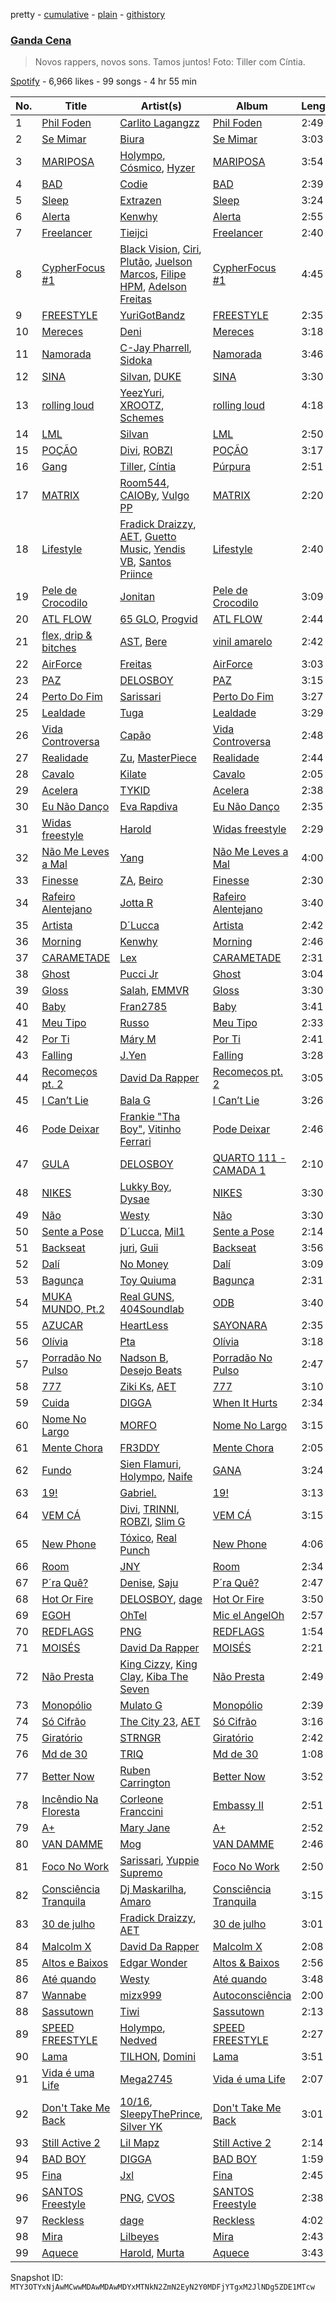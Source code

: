 pretty - [cumulative](/playlists/cumulative/37i9dQZF1DX59I2hjkhLtN.md) - [plain](/playlists/plain/37i9dQZF1DX59I2hjkhLtN) - [githistory](https://github.githistory.xyz/mackorone/spotify-playlist-archive/blob/main/playlists/plain/37i9dQZF1DX59I2hjkhLtN)

### [Ganda Cena](https://open.spotify.com/playlist/37i9dQZF1DX59I2hjkhLtN)

> Novos rappers, novos sons\. Tamos juntos! Foto: Tiller com Cíntia.

[Spotify](https://open.spotify.com/user/spotify) - 6,966 likes - 99 songs - 4 hr 55 min

| No. | Title | Artist(s) | Album | Length |
|---|---|---|---|---|
| 1 | [Phil Foden](https://open.spotify.com/track/65ZeU61TxIXMBegL7iQQW8) | [Carlito Lagangzz](https://open.spotify.com/artist/4gXs0G5ETeS6eTOMRCiSdL) | [Phil Foden](https://open.spotify.com/album/61dya1HZH90S9x91LOK5nv) | 2:49 |
| 2 | [Se Mimar](https://open.spotify.com/track/7xTqiiz7Auh8pA1cljw89Y) | [Biura](https://open.spotify.com/artist/44rcxjQW1VnsJ9yOR5SJRP) | [Se Mimar](https://open.spotify.com/album/3Yc7oHvqKVFw7r4AjD2Gk4) | 3:03 |
| 3 | [MARIPOSA](https://open.spotify.com/track/2MWPhFv5k2Xjqt6Qea94nG) | [Holympo](https://open.spotify.com/artist/3nwFRfquZaKGnuH3b66uj9), [Cósmico](https://open.spotify.com/artist/6DsNivzEk4uMuk0f4QjdSS), [Hyzer](https://open.spotify.com/artist/48Uqot4YbHpPRt6ABUYiqP) | [MARIPOSA](https://open.spotify.com/album/1hwRmaHQ79ZOqSUHk9tTVf) | 3:54 |
| 4 | [BAD](https://open.spotify.com/track/7eavXubalNqQjOGnvDneKp) | [Codie](https://open.spotify.com/artist/6572dH5AjosTkf97tnQ4pm) | [BAD](https://open.spotify.com/album/1rm8wxsO4JFwV3Qt4hVgtH) | 2:39 |
| 5 | [Sleep](https://open.spotify.com/track/11OtPiFmqLBLzTx0jyprCG) | [Extrazen](https://open.spotify.com/artist/2PcroavCL0hrKcRgRUGa7O) | [Sleep](https://open.spotify.com/album/4L0iOGCTy3luEr12Hi25kC) | 3:24 |
| 6 | [Alerta](https://open.spotify.com/track/49tNfvmbVcQUjUuy1kEzKd) | [Kenwhy](https://open.spotify.com/artist/5Yp3BOk6SCxdUw914xgm3U) | [Alerta](https://open.spotify.com/album/6vcJPZ5BL8tt9gwkhpJYkm) | 2:55 |
| 7 | [Freelancer](https://open.spotify.com/track/3eTNYdzxrmeoxwtMnpEkkT) | [Tieijci](https://open.spotify.com/artist/4anxxxE3Dilg7ugHS6plnH) | [Freelancer](https://open.spotify.com/album/2xoJ2usu0V8xUvi2vIkMB5) | 2:40 |
| 8 | [CypherFocus \#1](https://open.spotify.com/track/7fTaiCz7Jc2HKENi3niycX) | [Black Vision](https://open.spotify.com/artist/3nFAsihkHwUHm2fckVtTjJ), [Ciri](https://open.spotify.com/artist/0q6rGrv1f7h8BkZgV4IXY8), [Plutão](https://open.spotify.com/artist/77GVzpOWnSCVGQeGl7kpRO), [Juelson Marcos](https://open.spotify.com/artist/1aQCsqTCVRagFq25FWRsme), [Filipe HPM](https://open.spotify.com/artist/3LEEforMNXzVB0eJ5wrwKV), [Adelson Freitas](https://open.spotify.com/artist/6FQYu2KuSX5uSTPTKtiHg1) | [CypherFocus \#1](https://open.spotify.com/album/7zApBmmiuaQ2LRgDA46HVF) | 4:45 |
| 9 | [FREESTYLE](https://open.spotify.com/track/0Z48gxf8RNpGFEm5wR7u2h) | [YuriGotBandz](https://open.spotify.com/artist/78y9L2lOJBsY4uUBcPsTu2) | [FREESTYLE](https://open.spotify.com/album/6xJ6tx7e1qncF9543u0TGW) | 2:35 |
| 10 | [Mereces](https://open.spotify.com/track/3GMiqQto55B9vjUhFUFYGK) | [Deni](https://open.spotify.com/artist/6HqlRHxDB2t1XzsLCmeK6G) | [Mereces](https://open.spotify.com/album/0jUehlIRWSQkj3XjQY1hSw) | 3:18 |
| 11 | [Namorada](https://open.spotify.com/track/3yEbvMet6d26Bj1C48w9Il) | [C\-Jay Pharrell](https://open.spotify.com/artist/1PcrxA9clS0kWu7zpa74tj), [Sidoka](https://open.spotify.com/artist/7EyzyrMNgqiK8bMrbkOT9l) | [Namorada](https://open.spotify.com/album/4nyS1R2n9QKN5qSHbuIUml) | 3:46 |
| 12 | [SINA](https://open.spotify.com/track/6yOkvyaxn5BuVnY24EeV8t) | [Silvan](https://open.spotify.com/artist/1urNAZIdak4JZVzZmZKTgy), [DUKE](https://open.spotify.com/artist/1H7smEUB0JScjIeacjgGf6) | [SINA](https://open.spotify.com/album/7huzglHoyTYIs4CcnGGsc1) | 3:30 |
| 13 | [rolling loud](https://open.spotify.com/track/1mFy7vk0SrZSUr6XwetdhQ) | [YeezYuri](https://open.spotify.com/artist/7cM8f3lRgDVn4SUo0DLLeo), [XROOTZ](https://open.spotify.com/artist/0ZDuMqcz7YEc0sJDijQmEb), [Schemes](https://open.spotify.com/artist/4YuZMJGC7h5O9fqnFBeg3f) | [rolling loud](https://open.spotify.com/album/0NokX8L29HfCO30ktfipXV) | 4:18 |
| 14 | [LML](https://open.spotify.com/track/3wMn9rcUFLnZXWEFZPlFJq) | [Silvan](https://open.spotify.com/artist/1urNAZIdak4JZVzZmZKTgy) | [LML](https://open.spotify.com/album/6gAyC3gKO3kBV6d8AxXIGF) | 2:50 |
| 15 | [POÇÃO](https://open.spotify.com/track/6BqHzkNqVSygx9aAFojT2K) | [Divi](https://open.spotify.com/artist/5cSJHazvd6mT7yHlyeSrQ2), [ROBZI](https://open.spotify.com/artist/1rrQ8W9iGjjJJAQ6SA4Csc) | [POÇÃO](https://open.spotify.com/album/4oAvRIRDMMxdV9rcvkaRqG) | 3:17 |
| 16 | [Gang](https://open.spotify.com/track/2eAuKqRyhmF2QTSa52SLe3) | [Tiller](https://open.spotify.com/artist/36PVGmwmSDw4FJtS4L28UI), [Cíntia](https://open.spotify.com/artist/4WqTcvQjAIpyRqnWX6jRmU) | [Púrpura](https://open.spotify.com/album/6RoX0fATuXfIJ7zRiHgdsJ) | 2:51 |
| 17 | [MATRIX](https://open.spotify.com/track/3svaprdtWxOv5lqCrEhKFq) | [Room544](https://open.spotify.com/artist/5Auju8lqI189CHGwRhlSb8), [CAIOBy](https://open.spotify.com/artist/0q3cv59ADhcHpscPiM23OG), [Vulgo PP](https://open.spotify.com/artist/2i5kbyuGHdw9BbDRzJmc6c) | [MATRIX](https://open.spotify.com/album/6cQ5oKuWprEU9Hw7rR5Qae) | 2:20 |
| 18 | [Lifestyle](https://open.spotify.com/track/4v5nIFE2CuAMSO9Ziig6y6) | [Fradick Draizzy](https://open.spotify.com/artist/3HSBs2HKfPygr1SpDhwQWO), [AET](https://open.spotify.com/artist/1PSaLNwxWV9e6NCrxNbpIu), [Guetto Music](https://open.spotify.com/artist/0iWfrDWZt9hwt2Gkdg2TcP), [Yendis VB](https://open.spotify.com/artist/3cSX4DvrdSvGmTOHmN8SBn), [Santos Priince](https://open.spotify.com/artist/5uZSdWb9ejf28pk5upAZGF) | [Lifestyle](https://open.spotify.com/album/0zd9eJgWwIzyjzKRUs5D6n) | 2:40 |
| 19 | [Pele de Crocodilo](https://open.spotify.com/track/7DnVyBp0YXeN9BZwhPEKgG) | [Jonitan](https://open.spotify.com/artist/2Zk8Hq2tnHphcSqHmA5Elf) | [Pele de Crocodilo](https://open.spotify.com/album/2r4qQ0JaINmS34hOzubXtw) | 3:09 |
| 20 | [ATL FLOW](https://open.spotify.com/track/1fsKHyygEimnyBrUoVFLl6) | [65 GLO](https://open.spotify.com/artist/1C5osV9I75wbFseBGHXIgX), [Progvid](https://open.spotify.com/artist/53yPvcTuQToqXFtROPF11W) | [ATL FLOW](https://open.spotify.com/album/7hPqGALjqWWN0iSTNrppDX) | 2:44 |
| 21 | [flex, drip & bitches](https://open.spotify.com/track/1orVmP8BVQBY4nWmsGRBtg) | [AST](https://open.spotify.com/artist/67vcpA34s4OqbK5gIHSia6), [Bere](https://open.spotify.com/artist/0LXPTU5nYRehFKI8RQDsiV) | [vinil amarelo](https://open.spotify.com/album/5UEhWbEDdXMXgoMqtf9mhh) | 2:42 |
| 22 | [AirForce](https://open.spotify.com/track/364q8GPTYAz75IydZWBcXF) | [Freitas](https://open.spotify.com/artist/20OFiMq0jTKStvIuz3OfUR) | [AirForce](https://open.spotify.com/album/18LYfYoqrTug53cqFZLtEb) | 3:03 |
| 23 | [PAZ](https://open.spotify.com/track/32QmWw2VFxoGkJI5XJT2YU) | [DELOSBOY](https://open.spotify.com/artist/5fPa8wSKInlLgvixLBGS35) | [PAZ](https://open.spotify.com/album/0i9j0OqfzVAyD2Kp62lYQs) | 3:15 |
| 24 | [Perto Do Fim](https://open.spotify.com/track/3VHzICw5f7Y8vdFF01r1yv) | [Sarissari](https://open.spotify.com/artist/3RxLhhb4DGlxpXnmSDqC8b) | [Perto Do Fim](https://open.spotify.com/album/2GeiHVEu9dOpQNLcaWiD3s) | 3:27 |
| 25 | [Lealdade](https://open.spotify.com/track/7MjjS4JHU7Stdn5CYKzTS6) | [Tuga](https://open.spotify.com/artist/43C0UcwOjDFVVOFFZ6lLkU) | [Lealdade](https://open.spotify.com/album/4URWGkvshLxQ63v6P4AZAH) | 3:29 |
| 26 | [Vida Controversa](https://open.spotify.com/track/3ppQ9zVY6wIHvbtUbW7z8q) | [Capão](https://open.spotify.com/artist/1V86kXTwC0BxS5InOpVsVY) | [Vida Controversa](https://open.spotify.com/album/4GiWY4wk954mmAUTgtNj1T) | 2:48 |
| 27 | [Realidade](https://open.spotify.com/track/4lFbTo3O5KQaaFkCoGehtw) | [Zu](https://open.spotify.com/artist/0f4PxCuYzB7B9cQu5kymKe), [MasterPiece](https://open.spotify.com/artist/2A4Hd66juilvQXfb8JQe0L) | [Realidade](https://open.spotify.com/album/5Yxb9eBlxMOhJGBOudecqZ) | 2:44 |
| 28 | [Cavalo](https://open.spotify.com/track/1r51h82rXUnc9twqv3yWjj) | [Kilate](https://open.spotify.com/artist/3tN78fjmBvWYfpWUEirKsc) | [Cavalo](https://open.spotify.com/album/5DQCOAyq0meeVztXCL8B9x) | 2:05 |
| 29 | [Acelera](https://open.spotify.com/track/1HiSXfoLj03X3Ia3koIG8A) | [TYKID](https://open.spotify.com/artist/2F0NhKmoGrt2ImepX5Eze4) | [Acelera](https://open.spotify.com/album/3dC49OQ0zhYnNIwvX6VlKy) | 2:38 |
| 30 | [Eu Não Danço](https://open.spotify.com/track/62iVeJVooh0zST9H9GQn16) | [Eva Rapdiva](https://open.spotify.com/artist/3aS15wWCmzXkFRIvbu2KUd) | [Eu Não Danço](https://open.spotify.com/album/2eXlOOfpwgNCCIUbhQ4IvW) | 2:35 |
| 31 | [Widas freestyle](https://open.spotify.com/track/3rI6F4zwJq92d7ZSyr4vdA) | [Harold](https://open.spotify.com/artist/69IjpIjVQJljQ8AsCJMBi3) | [Widas freestyle](https://open.spotify.com/album/0yMbRbSrXTbAeyvrWA4Oh4) | 2:29 |
| 32 | [Não Me Leves a Mal](https://open.spotify.com/track/74lzWQmKWFI5Z0RJqV8hEG) | [Yang](https://open.spotify.com/artist/1v0CIz79JpKd2QJgQ3Gxci) | [Não Me Leves a Mal](https://open.spotify.com/album/11hvGr1BS32qZ4MOAAGiXP) | 4:00 |
| 33 | [Finesse](https://open.spotify.com/track/4gnh6WEDOk9aHpceClyAe0) | [ZA](https://open.spotify.com/artist/3leovMVJPslFyWGlVOX7Xc), [Beiro](https://open.spotify.com/artist/1woeDwFlKucZ8AtKLx9hnn) | [Finesse](https://open.spotify.com/album/2rNUd5o48hVoYBfhtmQv28) | 2:30 |
| 34 | [Rafeiro Alentejano](https://open.spotify.com/track/6Q55bK0n4xXhFDKpU79VqR) | [Jotta R](https://open.spotify.com/artist/0u2OA1XApgS4rozZ1iWTRZ) | [Rafeiro Alentejano](https://open.spotify.com/album/2BciydtKyAZ3dZJQUdYvZb) | 3:40 |
| 35 | [Artista](https://open.spotify.com/track/1udnOPrXmtePMIYq2nOqqJ) | [D´Lucca](https://open.spotify.com/artist/6QJtFKFdjqKMKfpEriBX0x) | [Artista](https://open.spotify.com/album/4i839TEqc9GSUH3p1BrJrv) | 2:42 |
| 36 | [Morning](https://open.spotify.com/track/4qmaHLeM02SSDAJpxmwcGR) | [Kenwhy](https://open.spotify.com/artist/5Yp3BOk6SCxdUw914xgm3U) | [Morning](https://open.spotify.com/album/1C21J2oqONLxP9syfkwqIn) | 2:46 |
| 37 | [CARAMETADE](https://open.spotify.com/track/4MuFixQVAh5JsugfVuXl6T) | [Lex](https://open.spotify.com/artist/0mXNHuEkPrnQlsxKsIqzBF) | [CARAMETADE](https://open.spotify.com/album/0lLCDpT6xR95zwvTkvUScC) | 2:31 |
| 38 | [Ghost](https://open.spotify.com/track/4FWm0qKj6XklFuX44WcgYY) | [Pucci Jr](https://open.spotify.com/artist/5frmw57upraPDcl8cEtISs) | [Ghost](https://open.spotify.com/album/1dfkmxZGNDYDJr8q1kswm5) | 3:04 |
| 39 | [Gloss](https://open.spotify.com/track/2HxXsZGRITgwkos69ZZtUe) | [Salah](https://open.spotify.com/artist/4vx0e5kKIYBc7kCNqVjuef), [EMMVR](https://open.spotify.com/artist/4NRTBluAEQVhhSOA5yinWI) | [Gloss](https://open.spotify.com/album/7KmJth0jOfGllWzKPDOEwp) | 3:30 |
| 40 | [Baby](https://open.spotify.com/track/2pEHLvTEzLoSePd831mQR3) | [Fran2785](https://open.spotify.com/artist/6eQ7iZBPv29tBjdfSRgjw8) | [Baby](https://open.spotify.com/album/3DRh9PrwDEWZsNDjmNQZpC) | 3:41 |
| 41 | [Meu Tipo](https://open.spotify.com/track/6F5DmnTcwugg7KErGQ3aa9) | [Russo](https://open.spotify.com/artist/2rxNBCnHbDhAbPpxRlGlYC) | [Meu Tipo](https://open.spotify.com/album/4MVOzmwiicenRHJgcBU3et) | 2:33 |
| 42 | [Por Ti](https://open.spotify.com/track/6GDXVeWVlHdNVrvzuzrzgU) | [Máry M](https://open.spotify.com/artist/6myextZ5obd54txCqZp7Ns) | [Por Ti](https://open.spotify.com/album/2q4FRXjv5jOWU8Az2n0Lfi) | 2:41 |
| 43 | [Falling](https://open.spotify.com/track/6dS3q4aYdfNTQ3ZMRP2p2u) | [J.Yen](https://open.spotify.com/artist/1cHrAXseLt7kFWFdvQE2HO) | [Falling](https://open.spotify.com/album/1s8l50CTfyziLZqKR9OkPz) | 3:28 |
| 44 | [Recomeços pt\. 2](https://open.spotify.com/track/3Q0kPrhXlxVJGwkMwZZi0G) | [David Da Rapper](https://open.spotify.com/artist/5ipSKrIl4oWWd6Ew8GrLW4) | [Recomeços pt\. 2](https://open.spotify.com/album/4lQoc4MXVJ3V1r2PJj6pbo) | 3:05 |
| 45 | [I Can’t Lie](https://open.spotify.com/track/5EbVX8t7GCTnyhNJxJb0Jp) | [Bala G](https://open.spotify.com/artist/3tJwY2voapChSVTQ5exFCh) | [I Can’t Lie](https://open.spotify.com/album/0rbfusi6AYbe4IhAfhaV40) | 3:26 |
| 46 | [Pode Deixar](https://open.spotify.com/track/5TlW9CmJgxWTmhUTwgwuVZ) | [Frankie "Tha Boy"](https://open.spotify.com/artist/6ZVCo8rzkhIAhFYukyvQJ1), [Vitinho Ferrari](https://open.spotify.com/artist/62Hped8KMeSwPABlhpcqst) | [Pode Deixar](https://open.spotify.com/album/47lfTSKfrswDdNhFYby5nx) | 2:46 |
| 47 | [GULA](https://open.spotify.com/track/6Ell1v2NnVuLMkMvep1DB8) | [DELOSBOY](https://open.spotify.com/artist/5fPa8wSKInlLgvixLBGS35) | [QUARTO 111 \- CAMADA 1](https://open.spotify.com/album/2GcKAIz8H2brzzkdoNcxNF) | 2:10 |
| 48 | [NIKES](https://open.spotify.com/track/6X8jYXB1nCKWdwKqdzkT4D) | [Lukky Boy](https://open.spotify.com/artist/5FlnhIR9qfozOYH8bfoeEF), [Dysae](https://open.spotify.com/artist/4tBin3wXRG4NDEbiHVpOLR) | [NIKES](https://open.spotify.com/album/2eoUv4LT4XjeD7a6voLFZ5) | 3:30 |
| 49 | [Não](https://open.spotify.com/track/3BoOl2GNbhf9an8wsRHhF0) | [Westy](https://open.spotify.com/artist/0QHhjrJBxwATyeg2xXzwbN) | [Não](https://open.spotify.com/album/1d2c3KSL2HHoiIatAeMSEZ) | 3:30 |
| 50 | [Sente a Pose](https://open.spotify.com/track/0EsAFX2pzFf3negTeCbURp) | [D´Lucca](https://open.spotify.com/artist/6QJtFKFdjqKMKfpEriBX0x), [Mil1](https://open.spotify.com/artist/6Y5PdeaQemhwIrkIDHslc3) | [Sente a Pose](https://open.spotify.com/album/05shwUvnw2zuF9JImbyagS) | 2:14 |
| 51 | [Backseat](https://open.spotify.com/track/4VWadGkXMcUPstPbg8Oz08) | [juri](https://open.spotify.com/artist/5UttZDIowGofKYbbZqSx0O), [Guii](https://open.spotify.com/artist/0YCzur9vTCSmievDpR3s7h) | [Backseat](https://open.spotify.com/album/4qZrQDICBbssRq3oPEQ9OG) | 3:56 |
| 52 | [Dalí](https://open.spotify.com/track/6FHQSoXHPYOebrrZBAPB7N) | [No Money](https://open.spotify.com/artist/2XtUEgkLN083xZ6Biwn8dq) | [Dalí](https://open.spotify.com/album/15xdd7nz5qG1RO9devhKFF) | 3:09 |
| 53 | [Bagunça](https://open.spotify.com/track/16PFg6vxsCIT7FRv2E9B2T) | [Toy Quiuma](https://open.spotify.com/artist/15RcE34OZr4uK8tCyJQEfb) | [Bagunça](https://open.spotify.com/album/2FjmzHBR2x1UQ38Y3mgJHO) | 2:31 |
| 54 | [MUKA MUNDO, Pt.2](https://open.spotify.com/track/6VOhzSYCbPJY0oWiGpfuB0) | [Real GUNS](https://open.spotify.com/artist/3DNrmBolKZNsx5UHwJCLnT), [404Soundlab](https://open.spotify.com/artist/6MnjuLzxDo66w0t8cI7Ma3) | [ODB](https://open.spotify.com/album/61kuB7V9SXBnw3EOwR6wOC) | 3:40 |
| 55 | [AZUCAR](https://open.spotify.com/track/4NIXix3zDnqWfSudSteyeh) | [HeartLess](https://open.spotify.com/artist/72bZdVlE9OFvEJcWj7q23r) | [SAYONARA](https://open.spotify.com/album/7FjnIRCsNym5m0aJx4NIkH) | 2:35 |
| 56 | [Olívia](https://open.spotify.com/track/0WBkYnv1wsH6ld7NZOBJgM) | [Pta](https://open.spotify.com/artist/3VIQzyoHE4thDQjYkR0AEA) | [Olívia](https://open.spotify.com/album/1aJLU4mHhNOmEKI23Of2yf) | 3:18 |
| 57 | [Porradão No Pulso](https://open.spotify.com/track/7ISwPnW9QvGzJkJIP4ERrQ) | [Nadson B](https://open.spotify.com/artist/7Cn7UQJehcgqPjMBAgWmmJ), [Desejo Beats](https://open.spotify.com/artist/7gXf4us4WnrCvvRJHL8khl) | [Porradão No Pulso](https://open.spotify.com/album/7x2cn2tBzSLqpdNIlY3wXz) | 2:47 |
| 58 | [777](https://open.spotify.com/track/0ZSRoCgADCVBSAy2tjLnvG) | [Ziki Ks](https://open.spotify.com/artist/5h7FvtwckwDBdLlC3yOHgU), [AET](https://open.spotify.com/artist/1PSaLNwxWV9e6NCrxNbpIu) | [777](https://open.spotify.com/album/2cJ1jf9Oo3mhiDK7dLJfeq) | 3:10 |
| 59 | [Cuida](https://open.spotify.com/track/6fBto8JNYvrhFAvTwYLbb4) | [DIGGA](https://open.spotify.com/artist/1xaT7wj44eRYp4YHntRW6i) | [When It Hurts](https://open.spotify.com/album/2CFQ6l45Y5Gis4jog559mG) | 2:34 |
| 60 | [Nome No Largo](https://open.spotify.com/track/2dsSvbaLHaKs9D53uqXTyI) | [MORFO](https://open.spotify.com/artist/0EfU44aaB4NcZPpUthhVbq) | [Nome No Largo](https://open.spotify.com/album/5FQb7nkBGH6vy8nWCd7dXg) | 3:15 |
| 61 | [Mente Chora](https://open.spotify.com/track/1IXZp0IZSK91o4locn1ghq) | [FR3DDY](https://open.spotify.com/artist/5D4bziCymPVk5UwjMLj33u) | [Mente Chora](https://open.spotify.com/album/6vdyncpUYEpvN8uQG1RKs3) | 2:05 |
| 62 | [Fundo](https://open.spotify.com/track/70RoY8wdFdF3rrnkHooxp1) | [Sien Flamuri](https://open.spotify.com/artist/3YGLE82LHhzAbPJxtitUDD), [Holympo](https://open.spotify.com/artist/3nwFRfquZaKGnuH3b66uj9), [Naife](https://open.spotify.com/artist/7KTQQgroIAmGaopulh98Bi) | [GANA](https://open.spotify.com/album/6xCXH2MTm96fgygr5GHUz1) | 3:24 |
| 63 | [19!](https://open.spotify.com/track/2yeeaXUNeoyWZgWP7V1rJM) | [Gabriel.](https://open.spotify.com/artist/4qjIWAWR3QX57zisdqc2i8) | [19!](https://open.spotify.com/album/4ffU8X0I3UygCQdiYciIZQ) | 3:13 |
| 64 | [VEM CÁ](https://open.spotify.com/track/1g7U6zOh8csoqUabagx8lM) | [Divi](https://open.spotify.com/artist/5cSJHazvd6mT7yHlyeSrQ2), [TRINNI](https://open.spotify.com/artist/0wIqiATQ9OB7qeDvNb8Mtr), [ROBZI](https://open.spotify.com/artist/1rrQ8W9iGjjJJAQ6SA4Csc), [Slim G](https://open.spotify.com/artist/4NVuMgEqblB7LLKd6nY2bm) | [VEM CÁ](https://open.spotify.com/album/6t9UfbA738W8EZJknNWksT) | 3:15 |
| 65 | [New Phone](https://open.spotify.com/track/0hRY0iehUKoX2yPMuFhW4g) | [Tóxico](https://open.spotify.com/artist/3ONsV60rJr2JohnIpFHHTi), [Real Punch](https://open.spotify.com/artist/2Cjyfjlqv9jMyaNP2HZc9c) | [New Phone](https://open.spotify.com/album/5G8XTvVwjzHEmHE4LmxrGO) | 4:06 |
| 66 | [Room](https://open.spotify.com/track/6O4nV6rmc1oJtDvk39OogI) | [JNY](https://open.spotify.com/artist/2JW7JPlsb29nRKl5yEVNru) | [Room](https://open.spotify.com/album/2AjIqnf2M8gc8zcrO5xQht) | 2:34 |
| 67 | [P´ra Quê?](https://open.spotify.com/track/637vvrn5yPjuk36L6p6av1) | [Denise](https://open.spotify.com/artist/6t9iYij561aIw8DBdos1Wr), [Saju](https://open.spotify.com/artist/1tVn0wF1m92oHZ7l1D3wMX) | [P´ra Quê?](https://open.spotify.com/album/1H3qyrczItEPoheSPEDPyH) | 2:47 |
| 68 | [Hot Or Fire](https://open.spotify.com/track/03ufBsWERNppFLwZedOK70) | [DELOSBOY](https://open.spotify.com/artist/5fPa8wSKInlLgvixLBGS35), [dage](https://open.spotify.com/artist/4ZgkbVvHRYZFf1Np6Y0c3k) | [Hot Or Fire](https://open.spotify.com/album/1tT2yp4Qq9NeikbtoPPPoW) | 3:50 |
| 69 | [EGOH](https://open.spotify.com/track/0wvvRPSaBPo0YEo2y0Nnkx) | [OhTel](https://open.spotify.com/artist/3kQlFbgH44PqNUjSxyLviA) | [Mic el AngelOh](https://open.spotify.com/album/3MjOywF6hZtfTucw1TNLuJ) | 2:57 |
| 70 | [REDFLAGS](https://open.spotify.com/track/6CFlhf6PbF7muUZHx0s1se) | [PNG](https://open.spotify.com/artist/4NxktUavjn7CoMmpDZOZwq) | [REDFLAGS](https://open.spotify.com/album/0BOLgNRI3skEgH8RRcolCJ) | 1:54 |
| 71 | [MOISÉS](https://open.spotify.com/track/7FRLKyhv0TyMoI9lASUFx7) | [David Da Rapper](https://open.spotify.com/artist/5ipSKrIl4oWWd6Ew8GrLW4) | [MOISÉS](https://open.spotify.com/album/0PAUGHHXHuwVgvg9RDbWbM) | 2:21 |
| 72 | [Não Presta](https://open.spotify.com/track/59PIvemLKTt0DHZHguTjZo) | [King Cizzy](https://open.spotify.com/artist/3ZTBddrm597Yp0BM5aLLUN), [King Clay](https://open.spotify.com/artist/5pC1ywLiRZxttVCiVHRT97), [Kiba The Seven](https://open.spotify.com/artist/4NGDH7MvxCOfKjmApOFDZg) | [Não Presta](https://open.spotify.com/album/06lYsGZJQolJJSly18U7wn) | 2:49 |
| 73 | [Monopólio](https://open.spotify.com/track/553qmZjEAtsTf3PtEVwSxN) | [Mulato G](https://open.spotify.com/artist/3MgChjZp6lcE4iMMnlWJae) | [Monopólio](https://open.spotify.com/album/6bmvjirErIIGpohXKdWZbI) | 2:39 |
| 74 | [Só Cifrão](https://open.spotify.com/track/5Rzp6jDWsicB8YpqUAGify) | [The City 23](https://open.spotify.com/artist/3AagU4UXWjabPDPYTKyzbD), [AET](https://open.spotify.com/artist/1PSaLNwxWV9e6NCrxNbpIu) | [Só Cifrão](https://open.spotify.com/album/591DBZKkn1RFLUVYtg5AiL) | 3:16 |
| 75 | [Giratório](https://open.spotify.com/track/2YBAtQKZlPuhI1IWKlQlYD) | [STRNGR](https://open.spotify.com/artist/1HBsOckoRM2mf5f8keeNQu) | [Giratório](https://open.spotify.com/album/1EYLda9YU8NK7WLZ1e5xLM) | 2:42 |
| 76 | [Md de 30](https://open.spotify.com/track/7ttO0fIe7gRKsHkij2g2Iz) | [TRIQ](https://open.spotify.com/artist/3Xk6FbumarAUp9dsJ3AoLd) | [Md de 30](https://open.spotify.com/album/2bjmy19RfJfW97bL8z4dVw) | 1:08 |
| 77 | [Better Now](https://open.spotify.com/track/6i1UomF0hghBwNP1gKh2YK) | [Ruben Carrington](https://open.spotify.com/artist/3lDKUl5VATxJBy1AH5W5xs) | [Better Now](https://open.spotify.com/album/5u0JvpC4Hx69et3I6RCKfC) | 3:52 |
| 78 | [Incêndio Na Floresta](https://open.spotify.com/track/7B672wb6D5HhamLcyv9Gwz) | [Corleone Franccini](https://open.spotify.com/artist/6vi4un8vZVtcK0xKOeMls6) | [Embassy II](https://open.spotify.com/album/4KCBgesmoGQ8uTTbjZq33i) | 2:51 |
| 79 | [A+](https://open.spotify.com/track/2gGsuFVySFk1lMI2QNRHl1) | [Mary Jane](https://open.spotify.com/artist/7De3aXysEvuHh3pEGZqBau) | [A+](https://open.spotify.com/album/057KMRdPqQAKKZkwbkylzh) | 2:52 |
| 80 | [VAN DAMME](https://open.spotify.com/track/6FIldzpHU4A6esNMUcp0oB) | [Mog](https://open.spotify.com/artist/50hdKPHF9OGVbErf6c4Zdm) | [VAN DAMME](https://open.spotify.com/album/56Lv5egHf5veTFfEwRZpoG) | 2:46 |
| 81 | [Foco No Work](https://open.spotify.com/track/1olAa1rhIvTp7xZOyadptp) | [Sarissari](https://open.spotify.com/artist/3RxLhhb4DGlxpXnmSDqC8b), [Yuppie Supremo](https://open.spotify.com/artist/0r7eP4eF9fECcRTe3KLe39) | [Foco No Work](https://open.spotify.com/album/0CN04W7fHB3tE0pq8LlwFD) | 2:50 |
| 82 | [Consciência Tranquila](https://open.spotify.com/track/6WM6JZwF0337pXedberqPw) | [Dj Maskarilha](https://open.spotify.com/artist/0AC9RepFP514XvmPVgAvl1), [Amaro](https://open.spotify.com/artist/2PFhhQZgtdqOT8mXiAHJ0A) | [Consciência Tranquila](https://open.spotify.com/album/1Br9E76snL1Y9jKzxucnnl) | 3:15 |
| 83 | [30 de julho](https://open.spotify.com/track/1s5n5sujTJpL9ct6Pud4pu) | [Fradick Draizzy](https://open.spotify.com/artist/3HSBs2HKfPygr1SpDhwQWO), [AET](https://open.spotify.com/artist/1PSaLNwxWV9e6NCrxNbpIu) | [30 de julho](https://open.spotify.com/album/6wNtKAxRlNHRltkeUupras) | 3:01 |
| 84 | [Malcolm X](https://open.spotify.com/track/50mdYRWgjOoTzwjqmVhkp1) | [David Da Rapper](https://open.spotify.com/artist/5ipSKrIl4oWWd6Ew8GrLW4) | [Malcolm X](https://open.spotify.com/album/6Gkf8l7abBDbTkpAby7Pl3) | 2:08 |
| 85 | [Altos e Baixos](https://open.spotify.com/track/45xMnFs32O3wfvvql0m2FA) | [Edgar Wonder](https://open.spotify.com/artist/0Mro3Gg5XqyY1zy3e4RTmv) | [Altos & Baixos](https://open.spotify.com/album/6zz5xmmhTd4GbTOFdTv1Vg) | 2:56 |
| 86 | [Até quando](https://open.spotify.com/track/6uAgj5e3znQ1KEplaSQmev) | [Westy](https://open.spotify.com/artist/0QHhjrJBxwATyeg2xXzwbN) | [Até quando](https://open.spotify.com/album/6farkoq6QhLci4OA9QCHq1) | 3:48 |
| 87 | [Wannabe](https://open.spotify.com/track/3dCiCqF57OdMhT9L46j5mM) | [mizx999](https://open.spotify.com/artist/6EzFjRl6oNQYmyK0ulUbZc) | [Autoconsciência](https://open.spotify.com/album/0XD90MMmV766X9K0nNpnYC) | 2:00 |
| 88 | [Sassutown](https://open.spotify.com/track/2MG4lz33Awo3Bt0jUyBRnH) | [Tiwi](https://open.spotify.com/artist/0XQ4RowSt9nDM7SXpTCqNU) | [Sassutown](https://open.spotify.com/album/5AUWHwqbzPTRweQXA4lYqI) | 2:13 |
| 89 | [SPEED FREESTYLE](https://open.spotify.com/track/36LmGFTW2HLtcAYhMJ1U32) | [Holympo](https://open.spotify.com/artist/3nwFRfquZaKGnuH3b66uj9), [Nedved](https://open.spotify.com/artist/51mpgx4e3s5pGbKiWKSz5W) | [SPEED FREESTYLE](https://open.spotify.com/album/3JeWSNUevH1GCFr9EX5KDQ) | 2:27 |
| 90 | [Lama](https://open.spotify.com/track/1O9Fy1FR7w2v6L0mfxZHYn) | [TILHON](https://open.spotify.com/artist/6s6mY5Dhbh9Qrg118P3qcO), [Domini](https://open.spotify.com/artist/4NVf3BfOVAKKEHFeAWH47C) | [Lama](https://open.spotify.com/album/1cPjuidozpszzqbvMoEISQ) | 3:51 |
| 91 | [Vida é uma Life](https://open.spotify.com/track/6KlTIBMbDN39LQvCb4v9ru) | [Mega2745](https://open.spotify.com/artist/219kECZYcyHDcVewBiKiDe) | [Vida é uma Life](https://open.spotify.com/album/78E0QCHg6HQcfJAZm4EgyW) | 2:07 |
| 92 | [Don't Take Me Back](https://open.spotify.com/track/5ZrWoWMmeFQATS6rzacagW) | [10/16](https://open.spotify.com/artist/7C85XCknYDZcSHj68BiwQE), [SleepyThePrince](https://open.spotify.com/artist/3GWI6Dqtdwmy1KwK4hr7QE), [Silver YK](https://open.spotify.com/artist/3D7gt1ZX2aR7k0OvmdYeBc) | [Don't Take Me Back](https://open.spotify.com/album/106L59syTiMLUQEGTlXuM6) | 3:01 |
| 93 | [Still Active 2](https://open.spotify.com/track/4qAawYHaFXBcv5OIU1C7IK) | [Lil Mapz](https://open.spotify.com/artist/1I1rTfeVpspUIYVSKLIVoR) | [Still Active 2](https://open.spotify.com/album/3hkcTUcGjgeXkcNd1CLH7B) | 2:14 |
| 94 | [BAD BOY](https://open.spotify.com/track/57zxovJPN372GQSUTTI9Zf) | [DIGGA](https://open.spotify.com/artist/1xaT7wj44eRYp4YHntRW6i) | [BAD BOY](https://open.spotify.com/album/4bPbsZ4Y2z5oeZQOyogVB7) | 1:59 |
| 95 | [Fina](https://open.spotify.com/track/5nEWejRvxVZy0YAa6ttt2i) | [Jxl](https://open.spotify.com/artist/56RRj6l8qlke1ynxqZQgiX) | [Fina](https://open.spotify.com/album/2BYQS9P4D31N6noQBzQwc2) | 2:45 |
| 96 | [SANTOS Freestyle](https://open.spotify.com/track/2el36MQD7IyDHAXq7NhKYV) | [PNG](https://open.spotify.com/artist/4NxktUavjn7CoMmpDZOZwq), [CVOS](https://open.spotify.com/artist/6GSuGpvSrKOVNMnNJCoOQO) | [SANTOS Freestyle](https://open.spotify.com/album/0VwEGBNvPv4owwO71pG2xd) | 2:38 |
| 97 | [Reckless](https://open.spotify.com/track/5AWW1r4OzIyXmxtcD3Kbci) | [dage](https://open.spotify.com/artist/4ZgkbVvHRYZFf1Np6Y0c3k) | [Reckless](https://open.spotify.com/album/5sw7CIuUOaLgYs0E2tO2IT) | 4:02 |
| 98 | [Mira](https://open.spotify.com/track/4P8halZmD87IBnWNXLgWfO) | [Lilbeyes](https://open.spotify.com/artist/1nM0klS9gLVqNJLlxZwZX3) | [Mira](https://open.spotify.com/album/0jAKUz2aAe7zzs5pK0IC3o) | 2:43 |
| 99 | [Aquece](https://open.spotify.com/track/5h63JxV3NF4zmK8SE5ihuc) | [Harold](https://open.spotify.com/artist/69IjpIjVQJljQ8AsCJMBi3), [Murta](https://open.spotify.com/artist/1i3LAyYIXtdsYVUkIgIkjx) | [Aquece](https://open.spotify.com/album/5QBjnecox9dbzdyN28FMG6) | 3:43 |

Snapshot ID: `MTY3OTYxNjAwMCwwMDAwMDAwMDYxMTNkN2ZmN2EyN2Y0MDFjYTgxM2JlNDg5ZDE1MTcw`
